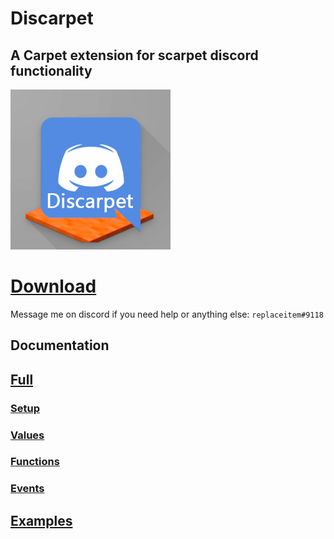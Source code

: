 # Discarpet

## A Carpet extension for scarpet discord functionality

![Discarpet](src/main/resources/assets/discarpet/icon.png)

# [Download](https://github.com/replaceitem/carpet-discarpet/releases)

Message me on discord if you need help or anything else: `replaceitem#9118`

## Documentation

## [Full](https://github.com/replaceitem/carpet-discarpet/blob/master/docs/Full.md)

### [Setup](https://github.com/replaceitem/carpet-discarpet/blob/master/docs/Setup.md)
### [Values](https://github.com/replaceitem/carpet-discarpet/blob/master/docs/Values.md)
### [Functions](https://github.com/replaceitem/carpet-discarpet/blob/master/docs/Functions.md)
### [Events](https://github.com/replaceitem/carpet-discarpet/blob/master/docs/Events.md)

## [Examples](https://github.com/replaceitem/carpet-discarpet/blob/master/docs/Examples.md)
